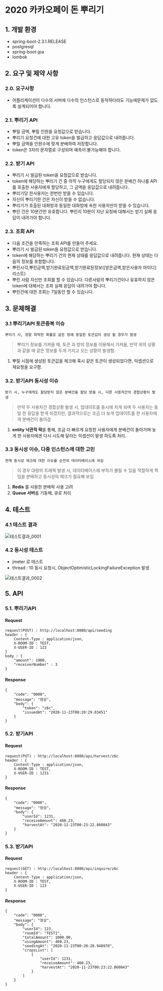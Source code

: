 # 2020 카카오페이 돈 뿌리기 

## 1. 개발 환경
* spring-boot-2.3.1.RELEASE
* postgresql
* spring-boot-jpa
* lombok


## 2. 요구 및 제약 사항
### 2.0. 요구사항
* 어플리케이션이 다수의 서버에 다수의 인스턴스로 동작하더라도 기능에문제가 없도록 설계되어야 합니다.

### 2.1. 뿌리기 API
* 뿌릴 금액, 뿌릴 인원을 요청값으로 받습니다.
* 뿌리기 요청건에 대한 고유 token을 발급하고 응답값으로 내려줍니다.
* 뿌릴 금액을 인원수에 맞게 분배하여 저장합니다.
* token은 3자리 문자열로 구성되며 예측이 불가능해야 합니다. 

### 2.2. 받기 API
* 뿌리기 시 발급된 token을 요청값으로 받습니다.
* token에 해당하는 뿌리기 건 중 아직 누구에게도 할당되지 않은 분배건 하나를
API를 호출한 사용자에게 할당하고, 그 금액을 응답값으로 내려줍니다.
* 뿌리기당 한사용자는 한번만 받을 수 있습니다.
* 자신이 뿌리기한 건은 자신이 받을 수 없습니다.
* 뿌리기가 호출된 대화방과 동일한 대화방에 속한 사용자만이 받을 수
있습니다.
* 뿌린 건은 10분간만 유효합니다. 뿌린지 10분이 지난 요청에 대해서는 받기
실패 응답이 내려가야 합니다.
 
### 2.3. 조회 API
* 다음 조건을 만족하는 조회 API를 만들어 주세요.
* 뿌리기 시 발급된 token을 요청값으로 받습니다.
* token에 해당하는 뿌리기 건의 현재 상태를 응답값으로 내려줍니다. 현재
상태는 다음의 정보를 포함합니다.
* 뿌린시각,뿌린금액,받기완료된금액,받기완료된정보([받은금액,받은사용자 아이디] 리스트)
* 뿌린 사람 자신만 조회를 할 수 있습니다. 다른사람의 뿌리기건이나 유효하지
않은 token에 대해서는 조회 실패 응답이 내려가야 합니다.
* 뿌린건에 대한 조회는 7일동안 할 수 있습니다. 


## 3. 문제해결
### 3.1 뿌리기API 토큰중복 이슈
~~~
뿌리기 시, 정말 희박한 확률로 같은 방에 동일한 토큰값이 생성 될 경우가 발생
~~~
> 뿌리기 정보를 가져올 때, 토큰 과 방의 정보를 이용해서 가져옴, 만약 위의 상황과 같을 때 같은 정보를
두개 가지고 오는 상황이 발생함.
1. 뿌릴 시점에 생성된 토큰값을 체크해 혹시 같은 토큰이 생성되었다면, 익셉션으로 재요청을 요구함.

### 3.2. 받기API 동시성 이슈
~~~
받기 시, 누구에게도 할당받지 않은 분배건을 할당 받을 시, 다른 사용자간의 경합상황이 발생
~~~
> 만약 두 사용자간 경합상황 발생 시, 업데이트를 동시에 치게 되며 두 사용자는 동일 한 응답을 받게 되겠지만, 
결과적으로는 조금 더 늦게 업데이트를 한 사용자에게 분배건이 돌아감
1. **entity 낙관적 락**을 통해, 조금 더 빠르게 요청한 사용자에게 분배건이 돌아가며 늦게 한 사용자에겐
다시 시도해 달라는 익셉션이 발생 하도록 처리. 

### 3.3 동시성 이슈, 다중 인스턴스에 대한 고민
~~~
현재 동시성 체크에 대한 이슈를 순전히 데이터베이스에 위임
~~~
> 이 경우 대량의 트래픽 발생 시, 데이터베이스에 부하가 몰릴 수 있음 적절하게 책임을 분배하고 동시성의 체크가 필요해 보임
1. **Redis** 를 사용한 분배락 사용 고려
2. **Queue 서버**를 기동해, 큐로 처리


## 4. 테스트
### 4.1 테스트 결과

![테스트결과_0001](img/test_0001.png)


### 4.2 동시성 테스트
* jmeter 로 테스트
* thread : 10 동시 요청시, ObjectOptimisticLockingFailureException 발생

![테스트결과_0002](img/test_0002.png)

## 5. API

### 5.1. 뿌리기API
#### Request
~~~
request(POST) : http://localhost:8080/api/seeding
header : {
    Content-Type : application/json,
    X-ROOM-ID : TEST,
    X-USER-ID : 123
}
body : {
    "amount": 1000,
    "receiverNumber" : 3
}
~~~

#### Response
~~~
{
    "code": "0000",
    "message": "정상",
    "body": {
        "token": "z6c",
        "issuedAt": "2020-11-23T00:20:29.03451"
    }
}
~~~

### 5.2. 받기API
#### Request
~~~
request(PUT) : http://localhost:8080/api/harvest/z6c
header : {
    Content-Type : application/json,
    X-ROOM-ID : TEST,
    X-USER-ID : 1231
}
~~~

#### Response
~~~
{
    "code": "0000",
    "message": "정상",
    "body": {
        "userId": 1231,
        "receiveAmount": 460.23,
        "harvestAt": "2020-11-23T00:23:22.860843"
    }
}
~~~

### 5.3. 받기API
#### Request
~~~
request(GET) : http://localhost:8080/api/inquire/z6c
header : {
    Content-Type : application/json,
    X-ROOM-ID : TEST,
    X-USER-ID : 123
}
~~~

#### Response
~~~
{
    "code": "0000",
    "message": "정상",
    "body": {
        "userId": 123,
        "roomId": "TEST1",
        "totalAmount": 1000.00,
        "usingAmount": 460.23,
        "seedingAt": "2020-11-23T00:20:28.948978",
        "cropsList": [
            {
                "userId": 1231,
                "receiveAmount": 460.23,
                "harvestAt": "2020-11-23T00:23:22.860843"
            }
        ]
    }
}
~~~
